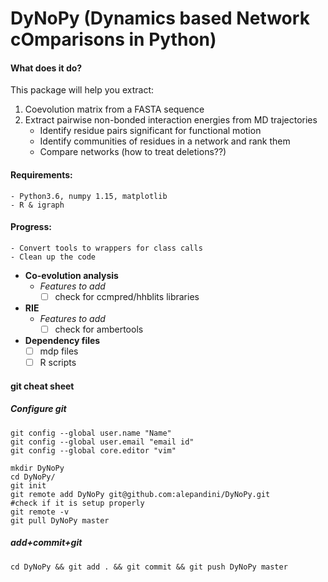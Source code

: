 # DyNoPy (Dynamics based Network cOmparisons in Python)
#### **What does it do?**
This package will help you extract:
1. Coevolution matrix from a FASTA sequence
2. Extract pairwise non-bonded interaction energies from MD trajectories 
	- Identify residue pairs significant for functional motion
	- Identify communities of residues in a network and rank them 
	- Compare networks (how to treat deletions??)

#### **Requirements**:
	- Python3.6, numpy 1.15, matplotlib
	- R & igraph 
	

#### **Progress**:
	- Convert tools to wrappers for class calls
	- Clean up the code
- **Co-evolution analysis**
    - *Features to add*
       - [ ] check for ccmpred/hhblits libraries
- **RIE**
    - *Features to add*
       - [ ] check for ambertools
- **Dependency files**
    - [ ] mdp files
    - [ ] R scripts
#### git cheat sheet
##### Configure git 
```
git config --global user.name "Name"
git config --global user.email "email id"
git config --global core.editor "vim"

mkdir DyNoPy
cd DyNoPy/
git init
git remote add DyNoPy git@github.com:alepandini/DyNoPy.git
#check if it is setup properly
git remote -v
git pull DyNoPy master
```
##### add+commit+git
```
cd DyNoPy && git add . && git commit && git push DyNoPy master
```
